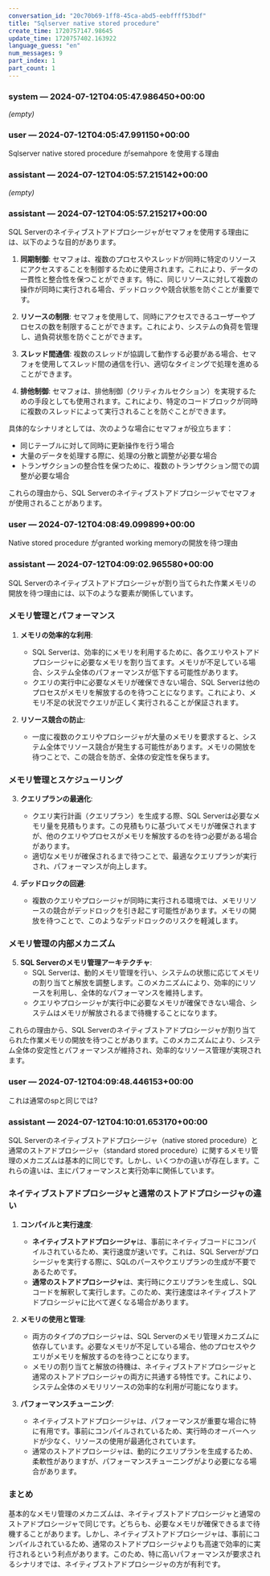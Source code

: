 ```yaml
---
conversation_id: "20c70b69-1ff8-45ca-abd5-eebffff53bdf"
title: "Sqlserver native stored procedure"
create_time: 1720757147.98645
update_time: 1720757402.163922
language_guess: "en"
num_messages: 9
part_index: 1
part_count: 1
---
```


### system — 2024-07-12T04:05:47.986450+00:00

_(empty)_

### user — 2024-07-12T04:05:47.991150+00:00

Sqlserver native stored procedure がsemahpore を使用する理由

### assistant — 2024-07-12T04:05:57.215142+00:00

_(empty)_

### assistant — 2024-07-12T04:05:57.215217+00:00

SQL Serverのネイティブストアドプロシージャがセマフォを使用する理由には、以下のような目的があります。

1. **同期制御**: セマフォは、複数のプロセスやスレッドが同時に特定のリソースにアクセスすることを制御するために使用されます。これにより、データの一貫性と整合性を保つことができます。特に、同じリソースに対して複数の操作が同時に実行される場合、デッドロックや競合状態を防ぐことが重要です。

2. **リソースの制限**: セマフォを使用して、同時にアクセスできるユーザーやプロセスの数を制限することができます。これにより、システムの負荷を管理し、過負荷状態を防ぐことができます。

3. **スレッド間通信**: 複数のスレッドが協調して動作する必要がある場合、セマフォを使用してスレッド間の通信を行い、適切なタイミングで処理を進めることができます。

4. **排他制御**: セマフォは、排他制御（クリティカルセクション）を実現するための手段としても使用されます。これにより、特定のコードブロックが同時に複数のスレッドによって実行されることを防ぐことができます。

具体的なシナリオとしては、次のような場合にセマフォが役立ちます：

- 同じテーブルに対して同時に更新操作を行う場合
- 大量のデータを処理する際に、処理の分散と調整が必要な場合
- トランザクションの整合性を保つために、複数のトランザクション間での調整が必要な場合

これらの理由から、SQL Serverのネイティブストアドプロシージャでセマフォが使用されることがあります。

### user — 2024-07-12T04:08:49.099899+00:00

Native stored procedure がgranted working memoryの開放を待つ理由

### assistant — 2024-07-12T04:09:02.965580+00:00

SQL Serverのネイティブストアドプロシージャが割り当てられた作業メモリの開放を待つ理由には、以下のような要素が関係しています。

### メモリ管理とパフォーマンス
1. **メモリの効率的な利用**:
   - SQL Serverは、効率的にメモリを利用するために、各クエリやストアドプロシージャに必要なメモリを割り当てます。メモリが不足している場合、システム全体のパフォーマンスが低下する可能性があります。
   - クエリの実行中に必要なメモリが確保できない場合、SQL Serverは他のプロセスがメモリを解放するのを待つことになります。これにより、メモリ不足の状況でクエリが正しく実行されることが保証されます。

2. **リソース競合の防止**:
   - 一度に複数のクエリやプロシージャが大量のメモリを要求すると、システム全体でリソース競合が発生する可能性があります。メモリの開放を待つことで、この競合を防ぎ、全体の安定性を保ちます。

### メモリ管理とスケジューリング
3. **クエリプランの最適化**:
   - クエリ実行計画（クエリプラン）を生成する際、SQL Serverは必要なメモリ量を見積もります。この見積もりに基づいてメモリが確保されますが、他のクエリやプロセスがメモリを解放するのを待つ必要がある場合があります。
   - 適切なメモリが確保されるまで待つことで、最適なクエリプランが実行され、パフォーマンスが向上します。

4. **デッドロックの回避**:
   - 複数のクエリやプロシージャが同時に実行される環境では、メモリリソースの競合がデッドロックを引き起こす可能性があります。メモリの開放を待つことで、このようなデッドロックのリスクを軽減します。

### メモリ管理の内部メカニズム
5. **SQL Serverのメモリ管理アーキテクチャ**:
   - SQL Serverは、動的メモリ管理を行い、システムの状態に応じてメモリの割り当てと解放を調整します。このメカニズムにより、効率的にリソースを利用し、全体的なパフォーマンスを維持します。
   - クエリやプロシージャが実行中に必要なメモリが確保できない場合、システムはメモリが解放されるまで待機することになります。

これらの理由から、SQL Serverのネイティブストアドプロシージャが割り当てられた作業メモリの開放を待つことがあります。このメカニズムにより、システム全体の安定性とパフォーマンスが維持され、効率的なリソース管理が実現されます。

### user — 2024-07-12T04:09:48.446153+00:00

これは通常のspと同じでは?

### assistant — 2024-07-12T04:10:01.653170+00:00

SQL Serverのネイティブストアドプロシージャ（native stored procedure）と通常のストアドプロシージャ（standard stored procedure）に関するメモリ管理のメカニズムは基本的に同じです。しかし、いくつかの違いが存在します。これらの違いは、主にパフォーマンスと実行効率に関係しています。

### ネイティブストアドプロシージャと通常のストアドプロシージャの違い

1. **コンパイルと実行速度**:
   - **ネイティブストアドプロシージャ**は、事前にネイティブコードにコンパイルされているため、実行速度が速いです。これは、SQL Serverがプロシージャを実行する際に、SQLのパースやクエリプランの生成が不要であるためです。
   - **通常のストアドプロシージャ**は、実行時にクエリプランを生成し、SQLコードを解釈して実行します。このため、実行速度はネイティブストアドプロシージャに比べて遅くなる場合があります。

2. **メモリの使用と管理**:
   - 両方のタイプのプロシージャは、SQL Serverのメモリ管理メカニズムに依存しています。必要なメモリが不足している場合、他のプロセスやクエリがメモリを解放するのを待つことになります。
   - メモリの割り当てと解放の待機は、ネイティブストアドプロシージャと通常のストアドプロシージャの両方に共通する特性です。これにより、システム全体のメモリリソースの効率的な利用が可能になります。

3. **パフォーマンスチューニング**:
   - ネイティブストアドプロシージャは、パフォーマンスが重要な場合に特に有用です。事前にコンパイルされているため、実行時のオーバーヘッドが少なく、リソースの使用が最適化されています。
   - 通常のストアドプロシージャは、動的にクエリプランを生成するため、柔軟性がありますが、パフォーマンスチューニングがより必要になる場合があります。

### まとめ
基本的なメモリ管理のメカニズムは、ネイティブストアドプロシージャと通常のストアドプロシージャで同じです。どちらも、必要なメモリが確保できるまで待機することがあります。しかし、ネイティブストアドプロシージャは、事前にコンパイルされているため、通常のストアドプロシージャよりも高速で効率的に実行されるという利点があります。このため、特に高いパフォーマンスが要求されるシナリオでは、ネイティブストアドプロシージャの方が有利です。
